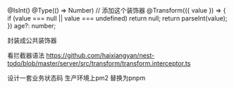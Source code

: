 @IsInt()
  @Type(() => Number)  // 添加这个装饰器
  @Transform(({ value }) => {
    if (value === null || value === undefined) return null;
    return parseInt(value);
  })
  age?: number;

封装成公共装饰器


看拦截器语法
https://github.com/haixiangyan/nest-todo/blob/master/server/src/transform/transform.interceptor.ts


设计一套业务状态码
生产环境上pm2
替换为pnpm
